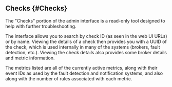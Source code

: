 ## Checks {#Checks}
The "Checks" portion of the admin interface is a read-only tool designed to help with further troubleshooting.

The interface allows you to search by check ID (as seen in the web UI URLs) or by name.  Viewing the details of a check then provides you with a UUID of the check, which is used internally in many of the systems (brokers, fault detection, etc.). Viewing the check details also provides some broker details and metric information.

The metrics listed are all of the currently active metrics, along with their event IDs as used by the fault detection and notification systems, and also along with the number of rules associated with each metric.
